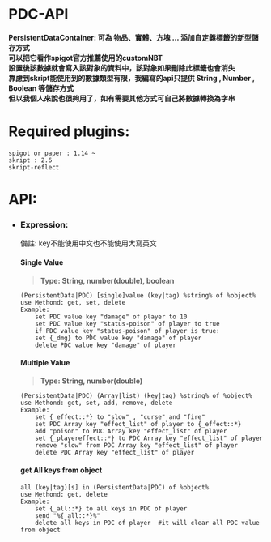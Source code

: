# PDC-API
  __PersistentDataContainer: 可為 物品、實體、方塊 ... 添加自定義標籤的新型儲存方式  
  可以把它看作spigot官方推薦使用的customNBT  
  設置後該數據就會寫入該對象的資料中，該對象如果刪除此標籤也會消失  
  靠慮到skript能使用到的數據類型有限，我編寫的api只提供 String , Number , Boolean 等儲存方式  
  但以我個人來說也很夠用了，如有需要其他方式可自己將數據轉換為字串__  
# Required plugins:
    spigot or paper : 1.14 ~  
    skript : 2.6
    skript-reflect
# API:  
 * ### Expression:
    備註: key不能使用中文也不能使用大寫英文  
    #### Single Value
    > __Type: String, number(double), boolean__  
    ```
    (PersistentData|PDC) [single]value (key|tag) %string% of %object%
    use Methond: get, set, delete
    Example:
        set PDC value key "damage" of player to 10
        set PDC value key "status-poison" of player to true
        if PDC value key "status-poison" of player is true:
        set {_dmg} to PDC value key "damage" of player
        delete PDC value key "damage" of player
    ```
    #### Multiple Value
    > __Type: String, number(double)__  
    ```
    (PersistentData|PDC) (Array|list) (key|tag) %string% of %object%
    use Methond: get, set, add, remove, delete
    Example:
        set {_effect::*} to "slow" , "curse" and "fire"
        set PDC Array key "effect_list" of player to {_effect::*}
        add "poison" to PDC Array key "effect_list" of player
        set {_playereffect::*} to PDC Array key "effect_list" of player
        remove "slow" from PDC Array key "effect_list" of player
        delete PDC Array key "effect_list" of player
    ```
    #### get All keys from object
    ```
    all (key|tag)[s] in (PersistentData|PDC) of %object%
    use Methond: get, delete
    Example:
        set {_all::*} to all keys in PDC of player
        send "%{_all::*}%"
        delete all keys in PDC of player  #it will clear all PDC value from object
    ```
